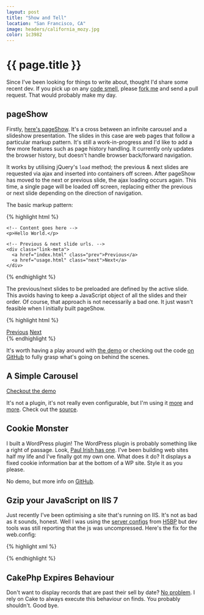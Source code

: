 ```yaml
---
layout: post
title: "Show and Tell"
location: "San Francisco, CA"
image: headers/california_mozy.jpg
color: 1c3982
---
```


{{ page.title }}
================

Since I've been looking for things to write about, thought I'd share some recent dev. If you pick up on any [code smell][], please [fork me][] and send a pull request. That would probably make my day.

[code smell]: http://en.wikipedia.org/wiki/Code_smell "It might do"
[fork me]: https://github.com/MozMorris "It would make my day"

pageShow
--------

Firstly, [here's pageShow](/pageShow/). It's a cross between an infinite carousel and a slideshow presentation. The slides in this case are web pages that follow a particular markup pattern. It's still a work-in-progress and I'd like to add a few more features such as page history handling. It currently only updates the browser history, but doesn't handle browser back/forward navigation.

It works by utilising jQuery's `load` method; the previous & next slides are requested via ajax and inserted into containers off screen. After pageShow has moved to the next or previous slide, the ajax loading occurs again. This time, a single page will be loaded off screen, replacing either the previous or next slide depending on the direction of navigation.

The basic markup pattern:

{% highlight html %}
<div id="slides-wrapper">

  <div class="slide" id="prev-slide">
    <!-- Previous slide loaded here -->
  </div>

  <div class="slide" id="actv-slide">

    <!-- Content goes here -->
    <p>Hello World.</p>

    <!-- Previous & next slide urls. -->
    <div class="link-meta">
      <a href="index.html" class="prev">Previous</a>
      <a href="usage.html" class="next">Next</a>
    </div>

  </div>

  <div class="slide" id="next-slide">
    <!-- Next slide loaded here -->
  </div>

</div>
{% endhighlight %}

The previous/next slides to be preloaded are defined by the active slide. This avoids having to keep a JavaScript object of all the slides and their order. Of course, that approach is not necessarily a bad one. It just wasn't feasible when I initially built pageShow.

{% highlight html %}
  <!-- Links, these can be hidden -->
  <div class="link-meta">
    <a href="index.html" class="prev">Previous</a>
    <a href="usage.html" class="next">Next</a>
  </div>
{% endhighlight %}

It's worth having a play around with [the demo][] or checking out the code [on GitHub][] to fully grasp what's going on behind the scenes.

[the demo]: /pageShow/ "pageShow demo"
[on GitHub]: https://github.com/MozMorris/pageShow "Fork Me!"

A Simple Carousel
-----------------

[Checkout the demo](/this-is-my-carousel/)

It's not a plugin, it's not really even configurable, but I'm using it [more][more] and [more][and more]. Check out the [source][].

[more]: http://www.clipper-teas.com/ "I made this"
[and more]: http://www.commercialwashroomsltd.co.uk/ "I also made this"
[source]: https://github.com/MozMorris/this-is-my-carousel "I should make a light box script next, that would impress Paul Irish"

Cookie Monster
--------------

I built a WordPress plugin! The WordPress plugin is probably something like a right of passage. Look, [Paul Irish has one][paul]. I've been building web sites half my life and I've finally got my own one. What does it do? It displays a fixed cookie information bar at the bottom of a WP site. Style it as you please.

No demo, but more info on [GitHub][]. 

[paul]: https://github.com/paulirish/infinite-scroll "2133 stars and counting"
[GitHub]: https://github.com/MozMorris/cookie-monster "Moz Morris on GitHub"

Gzip your JavaScript on IIS 7
-----------------------------

Just recently I've been optimising a site that's running on IIS. It's not as bad as it sounds, honest. Well I was using the [server configs][] from [H5BP][] but dev tools was still reporting that the js was uncompressed. Here's the fix for the web.config:

[server configs]: https://github.com/h5bp/server-configs "HTML5 Boilerplate Server Configuration"
[H5BP]: https://github.com/h5bp "HTML5 Boilerplate"

{% highlight xml %}
  <?xml version="1.0" encoding="UTF-8"?>
  <configuration>
    <system.webServer>
      <staticContent>
        <remove fileExtension=".js" />
        <mimeMap fileExtension=".js" mimeType="text/javascript" />
      </staticContent>
    </system.webServer>
  </configuration>
{% endhighlight %}

CakePhp Expires Behaviour
-------------------------

Don't want to display records that are past their sell by date? [No problem][]. I rely on Cake to always execute this behaviour on finds. You probably shouldn't. Good bye.

[No problem]: https://gist.github.com/MozMorris/4755451
